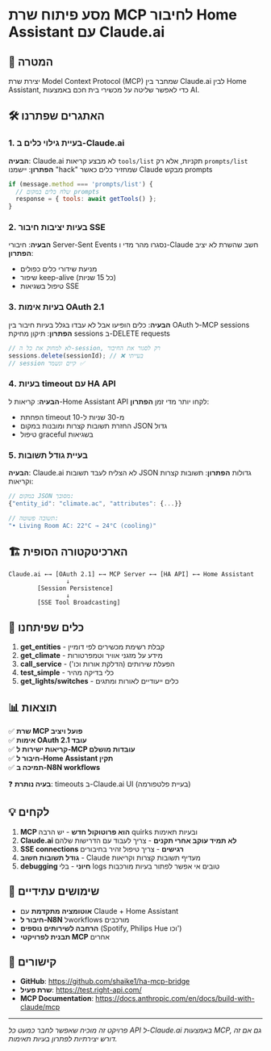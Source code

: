 # מסע פיתוח שרת MCP לחיבור Home Assistant עם Claude.ai

## 🎯 המטרה
יצירת שרת Model Context Protocol (MCP) שמחבר בין Claude.ai לבין Home Assistant, כדי לאפשר שליטה על מכשירי בית חכם באמצעות AI.

## 🛠️ האתגרים שפתרנו

### 1. **בעיית גילוי כלים ב-Claude.ai**
**הבעיה**: Claude.ai לא מבצע קריאות `tools/list` תקניות, אלא רק `prompts/list`
**הפתרון**: יישמנו "hack" שמחזיר כלים כאשר Claude מבקש prompts
```javascript
if (message.method === 'prompts/list') {
  // שלח כלים במקום prompts
  response = { tools: await getTools() };
}
```

### 2. **בעיות יציבות חיבור SSE**
**הבעיה**: חיבורי Server-Sent Events נסגרו מהר מדי ו-Claude חשב שהשרת לא יציב
**הפתרון**: 
- מניעת שידורי כלים כפולים
- שיפור keep-alive (כל 15 שניות)
- טיפול בשגיאות SSE

### 3. **בעיות אימות OAuth 2.1**
**הבעיה**: כלים הופיעו אבל לא עבדו בגלל בעיות חיבור בין OAuth ל-MCP sessions
**הפתרון**: תיקון מחיקת sessions ב-DELETE requests
```javascript
// לא למחוק את כל ה-session, רק לסגור את החיבור
sessions.delete(sessionId); // ❌ בעייתי
// session קיים ונשמר ✅
```

### 4. **בעיות timeout עם HA API**
**הבעיה**: קריאות ל-Home Assistant API לקחו יותר מדי זמן
**הפתרון**:
- הפחתת timeout מ-30 שניות ל-10
- החזרת תשובות קצרות ומובנות במקום JSON גדול
- טיפול graceful בשגיאות

### 5. **בעיית גודל תשובות**
**הבעיה**: Claude.ai לא הצליח לעבד תשובות JSON גדולות
**הפתרון**: תשובות קצרות וקריאות:
```javascript
// במקום JSON מסובך:
{"entity_id": "climate.ac", "attributes": {...}}

// תשובה פשוטה:
"• Living Room AC: 22°C → 24°C (cooling)"
```

## 🏗️ הארכיטקטורה הסופית

```
Claude.ai ←→ [OAuth 2.1] ←→ MCP Server ←→ [HA API] ←→ Home Assistant
                ↓
        [Session Persistence]
                ↓
        [SSE Tool Broadcasting]
```

## 🔧 כלים שפיתחנו

1. **get_entities** - קבלת רשימת מכשירים לפי דומיין
2. **get_climate** - מידע על מזגני אוויר וטמפרטורות  
3. **call_service** - הפעלת שירותים (הדלקת אורות וכו')
4. **test_simple** - כלי בדיקה מהיר
5. **get_lights/switches** - כלים ייעודיים לאורות ומתגים

## 📊 תוצאות

✅ **שרת MCP פועל ויציב**  
✅ **אימות OAuth 2.1 עובד**  
✅ **קריאות ישירות ל-MCP עובדות מושלם**  
✅ **חיבור ל-Home Assistant תקין**  
✅ **תמיכה ב-N8N workflows**  

❓ **בעיה נותרת**: timeouts ב-Claude.ai UI (בעיית פלטפורמה)

## 💡 לקחים

1. **MCP הוא פרוטוקול חדש** - יש הרבה quirks ובעיות תאימות
2. **Claude.ai לא תמיד עוקב אחרי תקנים** - צריך לעבוד עם הדרישות שלהם
3. **SSE connections רגישים** - צריך טיפול זהיר בחיבורים
4. **גודל תשובות חשוב** - Claude מעדיף תשובות קצרות וקריאות
5. **debugging חיוני** - בלי logs טובים אי אפשר לפתור בעיות מורכבות

## 🚀 שימושים עתידיים

- **אוטומציה מתקדמת** עם Claude + Home Assistant
- **חיבור ל-N8N** לworkflows מורכבים  
- **הרחבה לשירותים נוספים** (Spotify, Philips Hue וכו')
- **תבנית לפרויקטי MCP** אחרים

## 🔗 קישורים

- **GitHub**: https://github.com/shaike1/ha-mcp-bridge
- **שרת פעיל**: https://test.right-api.com/
- **MCP Documentation**: https://docs.anthropic.com/en/docs/build-with-claude/mcp

---

*פרויקט זה מוכיח שאפשר לחבר כמעט כל API ל-Claude.ai באמצעות MCP, גם אם זה דורש יצירתיות לפתרון בעיות תאימות.*
